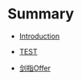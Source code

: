 # Summary

* [Introduction](README.md)

* [TEST](/docs/leetcode/algorithm/info.txt)

* [剑指Offer](/docs/swordoffer/swordoffer.md)

  

